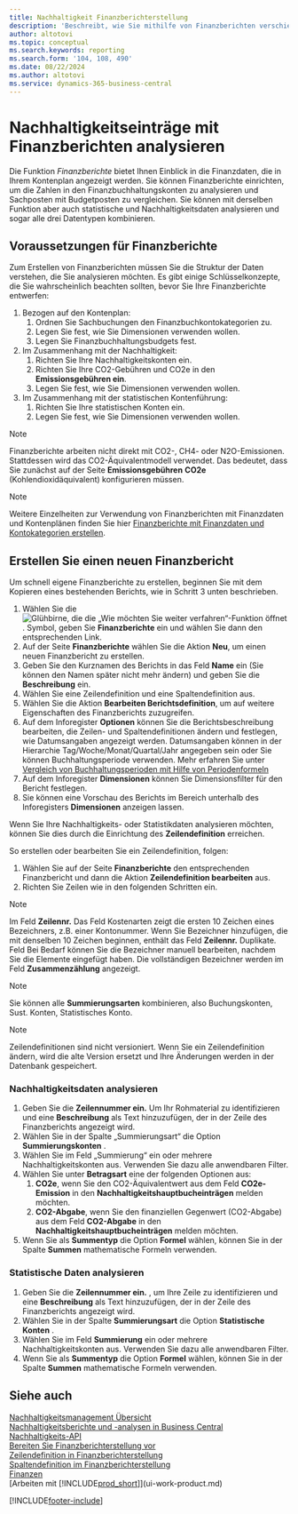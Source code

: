 ```yaml
---
title: Nachhaltigkeit Finanzberichterstellung
description: 'Beschreibt, wie Sie mithilfe von Finanzberichten verschiedene Ansichten und Berichte zur Analyse von Nachhaltigkeitsleistungsdaten erstellen.'
author: altotovi
ms.topic: conceptual
ms.search.keywords: reporting
ms.search.form: '104, 108, 490'
ms.date: 08/22/2024
ms.author: altotovi
ms.service: dynamics-365-business-central
---
```


# <a name="analyzing-sustainability-entries-with-financial-reports"></a>Nachhaltigkeitseinträge mit Finanzberichten analysieren

Die Funktion  *Finanzberichte*  bietet Ihnen Einblick in die Finanzdaten, die in Ihrem Kontenplan angezeigt werden. Sie können Finanzberichte einrichten, um die Zahlen in den Finanzbuchhaltungskonten zu analysieren und Sachposten mit Budgetposten zu vergleichen. Sie können mit derselben Funktion aber auch statistische und Nachhaltigkeitsdaten analysieren und sogar alle drei Datentypen kombinieren.  

## <a name="prerequisites-for-financial-reporting"></a>Voraussetzungen für Finanzberichte

Zum Erstellen von Finanzberichten müssen Sie die Struktur der Daten verstehen, die Sie analysieren möchten. Es gibt einige Schlüsselkonzepte, die Sie wahrscheinlich beachten sollten, bevor Sie Ihre Finanzberichte entwerfen: 

1. Bezogen auf den Kontenplan: 
   1. Ordnen Sie Sachbuchungen den Finanzbuchkontokategorien zu. 
   2. Legen Sie fest, wie Sie Dimensionen verwenden wollen.
   3. Legen Sie Finanzbuchhaltungsbudgets fest.  
2. Im Zusammenhang mit der Nachhaltigkeit:   
   1. Richten Sie Ihre Nachhaltigkeitskonten ein. 
   2. Richten Sie Ihre CO2-Gebühren und CO2e in den  **Emissionsgebühren ein**.
   3. Legen Sie fest, wie Sie Dimensionen verwenden wollen.  
3. Im Zusammenhang mit der statistischen Kontenführung: 
   1. Richten Sie Ihre statistischen Konten ein. 
   2. Legen Sie fest, wie Sie Dimensionen verwenden wollen.  

> [!NOTE]
> Finanzberichte arbeiten nicht direkt mit CO2-, CH4- oder N2O-Emissionen. Stattdessen wird das CO2-Äquivalentmodell verwendet. Das bedeutet, dass Sie zunächst auf der Seite  **Emissionsgebühren**  **CO2e**  (Kohlendioxidäquivalent) konfigurieren müssen.  

> [!NOTE]
> Weitere Einzelheiten zur Verwendung von Finanzberichten mit Finanzdaten und Kontenplänen finden Sie hier  [Finanzberichte mit Finanzdaten und Kontokategorien erstellen](bi-how-work-account-schedule.md).   

## <a name="create-a-new-financial-report"></a>Erstellen Sie einen neuen Finanzbericht

Um schnell eigene Finanzberichte zu erstellen, beginnen Sie mit dem Kopieren eines bestehenden Berichts, wie in Schritt 3 unten beschrieben. 

1. Wählen Sie die ![Glühbirne, die die „Wie möchten Sie weiter verfahren“-Funktion öffnet](media/ui-search/search_small.png "Wie möchten Sie weiter verfahren?"). Symbol, geben Sie **Finanzberichte** ein und wählen Sie dann den entsprechenden Link.  
2. Auf der Seite **Finanzberichte** wählen Sie die Aktion **Neu**, um einen neuen Finanzbericht zu erstellen.  
3. Geben Sie den Kurznamen des Berichts in das Feld  **Name**  ein (Sie können den Namen später nicht mehr ändern) und geben Sie die  **Beschreibung** ein.  
4. Wählen Sie eine Zeilendefinition und eine Spaltendefinition aus.   
5. Wählen Sie die Aktion  **Bearbeiten Berichtsdefinition**, um auf weitere Eigenschaften des Finanzberichts zuzugreifen.  
6. Auf dem Inforegister **Optionen** können Sie die Berichtsbeschreibung bearbeiten, die Zeilen- und Spaltendefinitionen ändern und festlegen, wie Datumsangaben angezeigt werden. Datumsangaben können in der Hierarchie Tag/Woche/Monat/Quartal/Jahr angegeben sein oder Sie können Buchhaltungsperiode verwenden. Mehr erfahren Sie unter [Vergleich von Buchhaltungsperioden mit Hilfe von Periodenformeln](bi-column-definitions.md#comparing-accounting-periods-using-period-formulas) 
7. Auf dem Inforegister **Dimensionen** können Sie Dimensionsfilter für den Bericht festlegen.  
8. Sie können eine Vorschau des Berichts im Bereich unterhalb des Inforegisters **Dimensionen** anzeigen lassen.   

Wenn Sie Ihre Nachhaltigkeits- oder Statistikdaten analysieren möchten, können Sie dies durch die Einrichtung des  **Zeilendefinition** erreichen.  

So erstellen oder bearbeiten Sie ein Zeilendefinition, folgen:

1. Wählen Sie auf der Seite **Finanzberichte** den entsprechenden Finanzbericht und dann die Aktion **Zeilendefinition bearbeiten** aus. 
2. Richten Sie Zeilen wie in den folgenden Schritten ein.  

> [!NOTE]
> Im Feld **Zeilennr.** Das Feld Kostenarten zeigt die ersten 10 Zeichen eines Bezeichners, z.B. einer Kontonummer. Wenn Sie Bezeichner hinzufügen, die mit denselben 10 Zeichen beginnen, enthält das Feld **Zeilennr.** Duplikate. Feld Bei Bedarf können Sie die Bezeichner manuell bearbeiten, nachdem Sie die Elemente eingefügt haben. Die vollständigen Bezeichner werden im Feld **Zusammenzählung** angezeigt.

> [!NOTE]
> Sie können alle  **Summierungsarten** kombinieren, also Buchungskonten, Sust. Konten, Statistisches Konto.

> [!NOTE]
> Zeilendefinitionen sind nicht versioniert. Wenn Sie ein Zeilendefinition ändern, wird die alte Version ersetzt und Ihre Änderungen werden in der Datenbank gespeichert. 

### <a name="analyzing-sustainability-data"></a>Nachhaltigkeitsdaten analysieren

1. Geben Sie die  **Zeilennummer ein.** Um Ihr Rohmaterial zu identifizieren und eine  **Beschreibung**  als Text hinzuzufügen, der in der Zeile des Finanzberichts angezeigt wird. 
2. Wählen Sie in der Spalte „Summierungsart“ die Option  **Summierungskonten** .   
3. Wählen Sie im Feld „Summierung“ ein oder mehrere Nachhaltigkeitskonten aus. Verwenden Sie dazu alle anwendbaren Filter. 
4. Wählen Sie unter  **Betragsart** eine der folgenden Optionen aus:   
   1. **CO2e**, wenn Sie den CO2-Äquivalentwert aus dem Feld  **CO2e-Emission**  in den  **Nachhaltigkeitshauptbucheinträgen** melden möchten. 
   2. **CO2-Abgabe**, wenn Sie den finanziellen Gegenwert (CO2-Abgabe) aus dem Feld  **CO2-Abgabe**  in den  **Nachhaltigkeitshauptbucheinträgen** melden möchten. 
5. Wenn Sie als  **Summentyp** die Option  **Formel**  wählen, können Sie in der Spalte  **Summen**  mathematische Formeln verwenden.  

### <a name="analyzing-statistical-data"></a>Statistische Daten analysieren

1. Geben Sie die  **Zeilennummer ein.** , um Ihre Zeile zu identifizieren und eine  **Beschreibung**  als Text hinzuzufügen, der in der Zeile des Finanzberichts angezeigt wird. 
2. Wählen Sie in der Spalte  **Summierungsart**  die Option  **Statistische Konten** .   
3. Wählen Sie im Feld  **Summierung**  ein oder mehrere Nachhaltigkeitskonten aus. Verwenden Sie dazu alle anwendbaren Filter. 
4. Wenn Sie als  **Summentyp**  die Option  **Formel** wählen, können Sie in der Spalte  **Summen**  mathematische Formeln verwenden.  

## <a name="see-also"></a>Siehe auch

[Nachhaltigkeitsmanagement Übersicht](finance-manage-sustainability.md)    
[Nachhaltigkeitsberichte und -analysen in Business Central](sustainability-reports.md)   
[Nachhaltigkeits-API](/dynamics365/business-central/dev-itpro/api-sustainability/sustainability-api?toc=/dynamics365/business-central/toc.json)    
[Bereiten Sie Finanzberichterstellung vor](bi-how-work-account-schedule.md)    
[Zeilendefinition in Finanzberichterstellung](bi-row-definitions.md)    
[Spaltendefinition im Finanzberichterstellung](bi-column-definitions.md)    
[Finanzen](finance.md)    
[Arbeiten mit [!INCLUDE[prod_short](includes/prod_short.md)]](ui-work-product.md)    

[!INCLUDE[footer-include](includes/footer-banner.md)]
